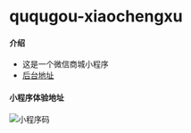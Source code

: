 # ququgou-xiaochengxu

#### 介绍

- 这是一个微信商城小程序
- [后台地址](https://github.com/YuJieQiu/ququgou-shop)

#### 小程序体验地址

![小程序码](http://store.ququgo.club/gh_17ae69d500a7_258%20%281%29.jpg)
